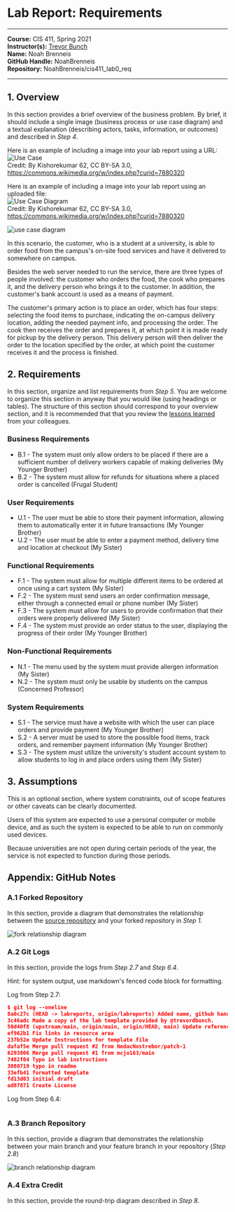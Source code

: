 # Lab Report: Requirements
___
**Course:** CIS 411, Spring 2021  
**Instructor(s):** [Trevor Bunch](https://github.com/trevordbunch)  
**Name:** Noah Brenneis  
**GitHub Handle:** NoahBrenneis  
**Repository:** NoahBrenneis/cis411_lab0_req  
___

## 1. Overview
In this section provides a brief overview of the business problem.  By brief, it should include a single image (business process or use case diagram) and a textual explanation (describing actors, tasks, information, or outcomes) and described in *Step 4*.

Here is an example of including a image into your lab report using a URL:  
![Use Case](https://commons.wikimedia.org/wiki/File:Use_case_restaurant_model.svg#/media/File:Use_case_restaurant_model.svg)  
Credit: By Kishorekumar 62, CC BY-SA 3.0, https://commons.wikimedia.org/w/index.php?curid=7880320

Here is an example of including a image into your lab report using an uploaded file:  
![Use Case Diagram](/assets/Use_case_restaurant_model.svg)  
Credit: By Kishorekumar 62, CC BY-SA 3.0, https://commons.wikimedia.org/w/index.php?curid=7880320

![use case diagram](/assets/Food%20Delivery%20UCD.svg)

In this scenario, the customer, who is a student at a university, is able to order food from the campus's on-site food services and have it delivered to somewhere on campus.

Besides the web server needed to run the service, there are three types of people involved: the customer who orders the food, the cook who prepares it, and the delivery person who brings it to the customer. In addition, the customer's bank account is used as a means of payment.

The customer's primary action is to place an order, which has four steps: selecting the food items to purchase, indicating the on-campus delivery location, adding the needed payment info, and processing the order. The cook then receives the order and prepares it, at which point it is made ready for pickup by the delivery person. This delivery person will then deliver the order to the location specified by the order, at which point the customer receives it and the process is finished.

## 2. Requirements
In this section, organize and list requirements from *Step 5*.  You are welcome to organize this section in anyway that you would like (using headings or tables).  The structure of this section should correspond to your overview section, and it is recommended that that you review the [lessons learned](../lessonsLearned.md) from your colleagues.

### Business Requirements
- B.1 - The system must only allow orders to be placed if there are a sufficient number of delivery workers capable of making deliveries (My Younger Brother)
- B.2 - The system must allow for refunds for situations where a placed order is cancelled (Frugal Student)
### User Requirements
- U.1 - The user must be able to store their payment information, allowing them to automatically enter it in future transactions (My Younger Brother)
- U.2 - The user must be able to enter a payment method, delivery time and location at checkout (My Sister)
### Functional Requirements
- F.1 - The system must allow for multiple different items to be ordered at once using a cart system (My Sister)
- F.2 - The system must send users an order confirmation message, either through a connected email or phone number (My Sister)
- F.3 - The system must allow for users to provide confirmation that their orders were properly delivered (My Sister)
- F.4 - The system must provide an order status to the user, displaying the progress of their order (My Younger Brother)
### Non-Functional Requirements
- N.1 - The menu used by the system must provide allergen information (My Sister)
- N.2 - The system must only be usable by students on the campus (Concerned Professor)
### System Requirements
- S.1 - The service must have a website with which the user can place orders and provide payment (My Younger Brother)
- S.2 - A server must be used to store the possible food items, track orders, and remember payment information (My Younger Brother)
- S.3 - The system must utilize the university's student account system to allow students to log in and place orders using them (My Sister)

## 3. Assumptions
This is an optional section, where system constraints, out of scope features or other caveats can be clearly documented.  

Users of this system are expected to use a personal computer or mobile device, and as such the system is expected to be able to run on commonly used devices.

Because universities are not open during certain periods of the year, the service is not expected to function during those periods.

## Appendix: GitHub Notes

### A.1 Forked Repository
In this section, provide a diagram that demonstrates the relationship between the [source repository](https://github.com/trevordbunch/cis411_lab0_req) and your forked repository in *Step 1.*  

![fork relationship diagram](/assets/Fork%20Relationship.svg)

### A.2 Git Logs
In this section, provide the logs from *Step 2.7* and *Step 6.4*.

Hint: for system output, use markdown's fenced code block for formatting.

Log from Step 2.7:
``` json
$ git log --oneline
8a0c27c (HEAD -> labreports, origin/labreports) Added name, github handle and repo URL to the heading of the lab report.
3c46adc Made a copy of the lab template provided by @trevordbunch.
50d40f8 (upstream/main, origin/main, origin/HEAD, main) Update references to main branch
ef962b1 Fix links in resource area
237b52e Update Instructions for template file
dafaf5e Merge pull request #2 from NedacNostrebor/patch-1
6293806 Merge pull request #1 from mcjo163/main
7482f04 Typo in lab instructions
3080719 typo in readme
33efb41 formatted template
fd13d03 initial draft
ad87871 Create License
```

Log from Step 6.4:
``` json

```

### A.3 Branch Repository
In this section, provide a diagram that demonstrates the relationship between your main branch and your feature branch in your repository (*Step 2.8*)

![branch relationship diagram](/assets/Branch%20Relationship.svg)

### A.4 Extra Credit
In this section, provide the round-trip diagram described in *Step 8*.